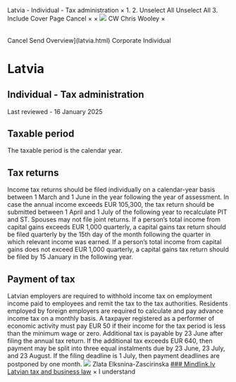 Latvia - Individual - Tax administration
×
1.
2.
Unselect All
Unselect All
3.
Include Cover Page
Cancel
×
×
![](-/media/world-wide-tax-summaries/attachments/global---chris-wooley.ashx%3Frev=ac5e5f3223b34096b1afc2a6009c7320&revision=ac5e5f32-23b3-4096-b1af-c2a6009c7320&hash=859B7ADC84DC2CBEC9760E9E6EE7DE6D0A8BFCDF)
CW
Chris Wooley
×
######
Cancel
Send
Overview](latvia.html)
Corporate
Individual
# Latvia
## Individual - Tax administration
Last reviewed - 16 January 2025
## Taxable period
The taxable period is the calendar year.
## Tax returns
Income tax returns should be filed individually on a calendar-year basis between 1 March and 1 June in the year following the year of assessment. In case the annual income exceeds EUR 105,300, the tax return should be submitted between 1 April and 1 July of the following year to recalculate PIT and ST. Spouses may not file joint returns.
If a person’s total income from capital gains exceeds EUR 1,000 quarterly, a capital gains tax return should be filed quarterly by the 15th day of the month following the quarter in which relevant income was earned.
If a person’s total income from capital gains does not exceed EUR 1,000 quarterly, a capital gains tax return should be filed by 15 January in the following year.
## Payment of tax
Latvian employers are required to withhold income tax on employment income paid to employees and remit the tax to the tax authorities.
Residents employed by foreign employers are required to calculate and pay advance income tax on a monthly basis.
A taxpayer registered as a performer of economic activity must pay EUR 50 if their income for the tax period is less than the minimum wage or zero.
Additional tax is payable by 23 June after filing the annual tax return. If the additional tax exceeds EUR 640, then payment may be split into three equal instalments due by 23 June, 23 July, and 23 August. If the filing deadline is 1 July, then payment deadlines are postponed by one month.
![](-/media/world-wide-tax-summaries/attachments/latvia---zlata_elksnina-zascirinska.ashx%3Frev=19e242eccd9c44bfaffa896f3d56be2d&revision=19e242ec-cd9c-44bf-affa-896f3d56be2d&hash=25E19670B1F07ACF0BE6589A63496CC9B2A68B71)
Zlata Elksnina-Zascirinska
[### Mindlink.lv
Latvian tax and business law](http://www.nodoklis.lv/en/)
×
I understand